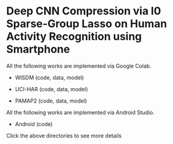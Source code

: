 # Deep CNN Compression via l0 Sparse-Group Lasso on Human Activity Recognition using Smartphone 

All the following works are implemented via Google Colab.

- WISDM (code, data, model)

- UCI-HAR (code, data, model)

- PAMAP2 (code, data, model)

All the following works are implemented via Android Studio.

- Android (code)

Click the above directories to see more details

